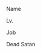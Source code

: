 Name

Lv.

Job

Dead Satan
<html>
<head>
<title>**</title>
</head>
<body>
<script type="text/javascript">
url=window.location+""
if(url.indexOf("?") != -1){
v=url.split("?")[1].split("=")[1]
document.write(v)
}
</script>
</body> 
</html>

